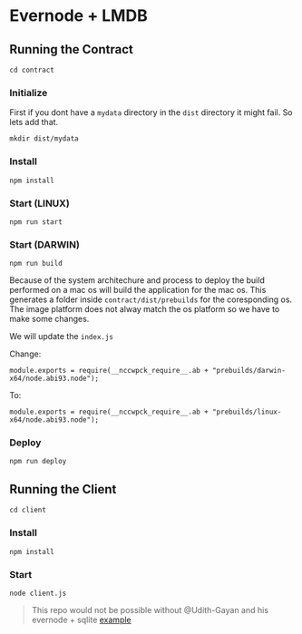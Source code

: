 # Evernode + LMDB

## Running the Contract

`cd contract`

### Initialize

First if you dont have a `mydata` directory in the `dist` directory it might fail. So lets add that.

`mkdir dist/mydata`

### Install

`npm install`

### Start (LINUX)

`npm run start`

### Start (DARWIN)

`npm run build`

Because of the system architechure and process to deploy the build performed on a mac os will build the application for the mac os. This generates a folder inside `contract/dist/prebuilds` for the coresponding os. The image platform does not alway match the os platform so we have to make some changes.

We will update the `index.js`

Change:

`module.exports = require(__nccwpck_require__.ab + "prebuilds/darwin-x64/node.abi93.node");`

To:

`module.exports = require(__nccwpck_require__.ab + "prebuilds/linux-x64/node.abi93.node");`

### Deploy

`npm run deploy`


## Running the Client

`cd client`

### Install

`npm install`

### Start

`node client.js`

> This repo would not be possible without @Udith-Gayan and his evernode + sqlite [example](https://github.com/Udith-Gayan/Decentralized-Hotel-Booking-System)